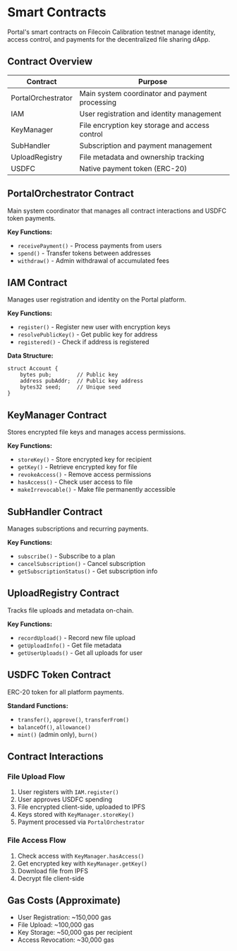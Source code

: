 # Smart Contracts

Portal's smart contracts on Filecoin Calibration testnet manage identity, access control, and payments for the decentralized file sharing dApp.

## Contract Overview

| Contract | Purpose |
|----------|---------|
| PortalOrchestrator | Main system coordinator and payment processing |
| IAM | User registration and identity management |
| KeyManager | File encryption key storage and access control |
| SubHandler | Subscription and payment management |
| UploadRegistry | File metadata and ownership tracking |
| USDFC | Native payment token (ERC-20) |

## PortalOrchestrator Contract

Main system coordinator that manages all contract interactions and USDFC token payments.

**Key Functions:**
- `receivePayment()` - Process payments from users
- `spend()` - Transfer tokens between addresses
- `withdraw()` - Admin withdrawal of accumulated fees

## IAM Contract

Manages user registration and identity on the Portal platform.

**Key Functions:**
- `register()` - Register new user with encryption keys
- `resolvePublicKey()` - Get public key for address
- `registered()` - Check if address is registered

**Data Structure:**
```solidity
struct Account {
    bytes pub;        // Public key
    address pubAddr;  // Public key address
    bytes32 seed;     // Unique seed
}
```

## KeyManager Contract

Stores encrypted file keys and manages access permissions.

**Key Functions:**
- `storeKey()` - Store encrypted key for recipient
- `getKey()` - Retrieve encrypted key for file
- `revokeAccess()` - Remove access permissions
- `hasAccess()` - Check user access to file
- `makeIrrevocable()` - Make file permanently accessible

## SubHandler Contract

Manages subscriptions and recurring payments.

**Key Functions:**
- `subscribe()` - Subscribe to a plan
- `cancelSubscription()` - Cancel subscription
- `getSubscriptionStatus()` - Get subscription info

## UploadRegistry Contract

Tracks file uploads and metadata on-chain.

**Key Functions:**
- `recordUpload()` - Record new file upload
- `getUploadInfo()` - Get file metadata
- `getUserUploads()` - Get all uploads for user

## USDFC Token Contract

ERC-20 token for all platform payments.

**Standard Functions:**
- `transfer()`, `approve()`, `transferFrom()`
- `balanceOf()`, `allowance()`
- `mint()` (admin only), `burn()`

## Contract Interactions

### File Upload Flow
1. User registers with `IAM.register()`
2. User approves USDFC spending
3. File encrypted client-side, uploaded to IPFS
4. Keys stored with `KeyManager.storeKey()`
5. Payment processed via `PortalOrchestrator`

### File Access Flow
1. Check access with `KeyManager.hasAccess()`
2. Get encrypted key with `KeyManager.getKey()`
3. Download file from IPFS
4. Decrypt file client-side

## Gas Costs (Approximate)
- User Registration: ~150,000 gas
- File Upload: ~100,000 gas
- Key Storage: ~50,000 gas per recipient
- Access Revocation: ~30,000 gas 